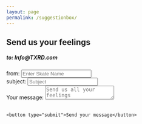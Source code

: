 ```yaml
---
layout: page
permalink: /suggestionbox/
---
```


<h2>Send us your feelings</h2>
<h5> to: Info@TXRD.com </h5>

<form method="post" name="contact_form" action="mailto:karynarmr33@gmail.com">

  <!-- action="contact-form-handler.php" This is what the action should be if I can get the form to work.-->
  
  <div id="from">
    <label for="name">from:</label>
    <input type="text" name="name" placeholder="Enter Skate Name">
  </div>

  <div id="reply">
    <label for="subject">subject:</label>
    <input type="text" name="subject" placeholder="Subject">
  </div>

  <div id="message">
    <label for="msg">Your message:</label>
    <textarea id="msg" name="message" placeholder="Send us all your feelings"></textarea>
  </div>
 
 <br>
 
    <button type="submit">Send your message</button>

</form>
